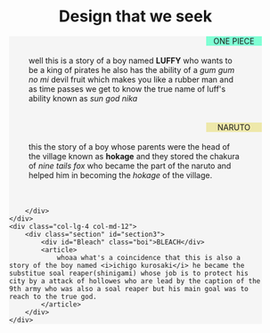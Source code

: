 <html>
    <head>
        <title>peer graded Assignment 2</title></head>
        <style>
            h1{
                text-align: center;
                
            }
            .boi{
                text-align: center;
                position: absolute;
                margin: auto;
                top: 0;
                right: 0;
                width: 100px;
                border: 1px blueviolet;
            }
            .section{
                background-color: whitesmoke;
                border: 1px black;
                position: relative;
                width: 90%;
                margin-left: auto;
                margin-right: auto;
            }
            article{
                padding: 35px;
            }
            #one_piece{
                background-color: aquamarine;
            }
            #naruto{
                background-color: palegoldenrod;
            }
            #Bleach{
                background-color: paleturquoise;
            }
            .row{
                width: 100%;
            }
            @media (min-width: 1200px){
                .col-lg-1,.col-lg-2,.col-lg-3,.col-lg-4,.col-lg-5,.col-lg-6,.col-lg-7,.col-lg-8,
                .col-lg-9,.col-lg-10,.col-lg-11,.col-lg-12{
                    float: left;
                }
                .col-lg-1 {
                    width: 8.33%;
                }
                .col-lg-2 {
    width: 16.66%;
  }
  .col-lg-3 {
    width: 25%;
  }
  .col-lg-4 {
    width: 33.33%;
  }
  .col-lg-5 {
    width: 41.66%;
  }
  .col-lg-6 {
    width: 50%;
  }
  .col-lg-7 {
    width: 58.33%;
  }
  .col-lg-8 {
    width: 66.66%;
  }
  .col-lg-9 {
    width: 74.99%;
  }
  .col-lg-10 {
    width: 83.33%;
  }
  .col-lg-11 {
    width: 91.66%;
  }
  .col-lg-12 {
    width: 100%;
  }
}

@media (min-width: 950px) and (max-width: 1200px){
    .col-lg-1,.col-lg-2,.col-lg-3,.col-lg-4,.col-lg-5,.col-lg-6,.col-lg-7,.col-lg-8,
                .col-lg-9,.col-lg-10,.col-lg-11,.col-lg-12{
                    float: left;
                }
                .col-md-1 {
    width: 8.33%;
  }
  .col-md-2 {
    width: 16.66%;
  }
  .col-md-3 {
    width: 25%;
  }
  .col-md-4 {
    width: 33.33%;
  }
  .col-md-5 {
    width: 41.66%;
  }
  .col-md-6 {
    width: 50%;
  }
  .col-md-7 {
    width: 58.33%;
  }
  .col-md-8 {
    width: 66.66%;
  }
  .col-md-9 {
    width: 74.99%;
  }
  .col-md-10 {
    width: 83.33%;
  }
  .col-md-11 {
    width: 91.66%;
  }
  .col-md-12 {
    width: 100%;
  }

  
}
@media(max-width: 767px){
    .section{
        margin-top: 30px;
    }
}
</style>
<body>
    <h1><b>Design that we seek</b></h1>
    <div id="row">
    <div class="col-lg-4 col-md-6">
        <div class="section" id="section1">
            <div id="one_piece" class="boi">ONE PIECE</div>
            <article>
            well this is a story of a boy named <b>LUFFY</b> who wants to be a king of pirates he also has the ability of a <i>gum gum no mi</i> devil fruit which makes you like a rubber man and as time passes we get to know the true name of luff's ability known as <i>sun god nika </i>
            </article>
        </div>
    </div>
    <div class="col-lg-4 col-md-6">
        <div class="section" id="section2">
            <div id="naruto" class="boi">NARUTO</div>
            <article>
                this the story of a boy whose parents were the head of the village known as <b>hokage</b> and they stored the chakura of <i>nine tails fox</i> who became the part of the naruto and helped him in becoming the <i>hokage</i> of the village.
            </article>

        </div>
    </div>
    <div class="col-lg-4 col-md-12">
        <div class="section" id="section3">
            <div id="Bleach" class="boi">BLEACH</div>
            <article>
                whoaa what's a coincidence that this is also a story of the boy named <i>ichigo kurosaki</i> he became the substitue soal reaper(shinigami) whose job is to protect his city by a attack of hollowes who are lead by the caption of the 9th army who was also a soal reaper but his main goal was to reach to the true god.
            </article>
        </div>
    </div>
   
